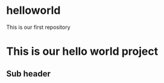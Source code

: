 # helloworld
This is our first repository
<html>
  <head>
  </head>
  <body>
    <h1>
      This is our hello world project
    </h1>
    <h2>
      Sub header
    </h2>
  </body>
</html>
